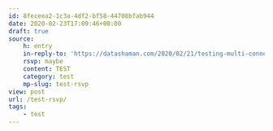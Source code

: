 ```yaml
---
id: 8feceea2-1c3a-4df2-bf58-44708bfab944
date: 2020-02-23T17:09:46+00:00
draft: true
source:
    h: entry
    in-reply-to: 'https://datashaman.com/2020/02/21/testing-multi-connection-models/'
    rsvp: maybe
    content: TEST
    category: test
    mp-slug: test-rsvp
view: post
url: /test-rsvp/
tags:
    - test
---
```


